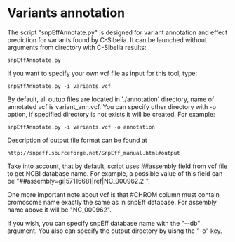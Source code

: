 Variants annotation
===================
The script "snpEffAnnotate.py" is designed for variant annotation and effect
prediction for variants found by C-Sibelia. It can be launched without 
arguments from directory with C-Sibelia results:
	
	snpEffAnnotate.py

If you want to specify your own vcf file as input for this tool, type:

	snpEffAnnotate.py -i variants.vcf

By default, all outup files are located in './annotation' directory, name of annotated vcf is variant_ann.vcf. You can specify
other directory with -o option, if specified directory is not exists it will be created. For example:
	
	snpEffAnnotate.py -i variants.vcf -o annotation

Description of output file format can be found at

	http://snpeff.sourceforge.net/SnpEff_manual.html#output
	
Take into account, that by default, script uses ##assembly field from vcf file
to get NCBI database name. For example, a possible value of this field can be
"##assembly=gi|57116681|ref|NC_000962.2|". 

One more important note about vcf is that #CHROM column must contain cromosome
name exactly the same as in snpEff database. For assembly name above it will be
"NC_000962".

If you wish, you can specify snpEff database name with the "--db" argument.
You also can specify the output directory by uisng the "-o" key.
